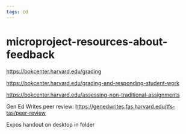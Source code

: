 ```yaml
---
tags: cd
---
```


# microproject-resources-about-feedback

https://bokcenter.harvard.edu/grading

https://bokcenter.harvard.edu/grading-and-responding-student-work

https://bokcenter.harvard.edu/assessing-non-traditional-assignments

Gen Ed Writes peer review: https://genedwrites.fas.harvard.edu/tfs-tas/peer-review

Expos handout on desktop in folder

